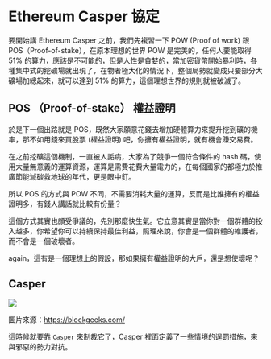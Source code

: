 # Ethereum Casper 協定

要開始講 Ethereum Casper 之前，我們先複習一下 POW (Proof of work) 跟 POS（Proof-of-stake），在原本理想的世界 POW 是完美的，任何人要能取得 51% 的算力，應該是不可能的，但是人性是貪婪的，當加密貨幣開始暴利時，各種集中式的挖礦場就出現了，在物者極大化的情況下，整個局勢就變成只要部分大礦場加總起來，就可以達到 51% 的算力，這個理想世界的規則就被破滅了。

## POS （Proof-of-stake） 權益證明

於是下一個出路就是 POS，既然大家願意花錢去增加硬體算力來提升挖到礦的機率，那不如用錢來買股票 (權益證明) 吧，你擁有權益證明，就有機會賺交易費。

在之前挖礦這個機制，一直被人詬病，大家為了競爭一個符合條件的 hash 碼，使用大量無意義的運算資源，運算是需費花費大量電力的，在每個國家的都極力於推廣節能減碳救地球的年代，更是眼中釘。

所以 POS 的方式與 POW 不同，不需要消耗大量的運算，反而是比誰擁有的權益證明多，有錢人講話就比較有份量？

這個方式其實也頗受爭議的，先別那麼快生氣。它立意其實是當你對一個群體的投入越多，你希望你可以持續保持最佳利益，照理來說，你會是一個群體的維護者，而不會是一個破壞者。

again，這有是一個理想上的假設，那如果擁有權益證明的大戶，還是想使壞呢？

## Casper

![](https://blockgeeks.com/wp-content/uploads/2017/11/image6.png)

圖片來源：<https://blockgeeks.com/>

這時候就要靠 `Casper` 來制裁它了，Casper 裡面定義了一些情境的逞罰措施，來與邪惡的勢力對抗。

<!--
### 資料來源 / 延伸閱讀

- [What is Ethereum Casper Protocol? Crash Course](https://blockgeeks.com/guides/ethereum-casper/)
- [【系列】Ethereum Casper - 以太坊 PoS 協議簡介](https://steemit.com/ethereum/@antonsteemit/ethereum-casper-pos)
-->
